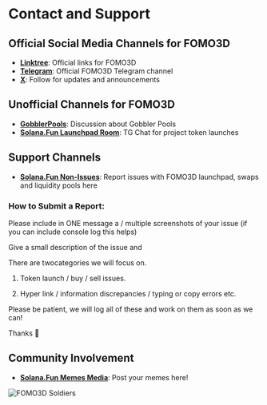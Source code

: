 # Contact and Support

## Official Social Media Channels for FOMO3D

* [**Linktree**](https://linktr.ee/fomo3d): Official links for FOMO3D
* [**Telegram**](https://t.me/fomo3dGobbler): Official FOMO3D Telegram channel
* [**X**](https://x.com/solanaDOTfun): Follow for updates and announcements

## Unofficial Channels for FOMO3D

* [**GobblerPools**](https://t.me/GobblerPools): Discussion about Gobbler Pools
* [**Solana.Fun Launchpad Room**](https://t.me/Fomo3dShills): TG Chat for project token launches

## Support Channels

* [**Solana.Fun Non-Issues**](https://t.me/+wkvyBlOTBcc3ZWM0): Report issues with FOMO3D launchpad, swaps and liquidity pools here

### How to Submit a Report:

Please include in ONE message a / multiple screenshots of your issue (if you can include console log this helps) 

Give a small description of the issue and 

There are twocategories we will focus on. 

1. Token launch / buy / sell issues. 

2. Hyper link / information discrepancies / typing or copy errors etc. 

Please be patient, we will log all of these and work on them as soon as we can! 

Thanks 🙏

## Community Involvement

* **[Solana.Fun Memes Media](https://t.me/SlanaFunMemesMedia)**: Post your memes here!

![FOMO3D Soldiers](/assets/fomo3d-soldiers.gif)